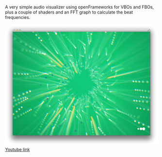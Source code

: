 A very simple audio visualizer using openFrameworks for VBOs and FBOs, plus a couple of shaders and an FFT graph to calculate the beat frequencies.

![The audio visualizer](screenshot.png)
[Youtube link](http://www.youtube.com/watch?v=LY1XJLa7U-4)